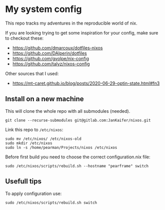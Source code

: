 # My system config

This repo tracks my adventures in the reproducible world of nix.

If you are looking trying to get some inspiration for your config, make sure to checkout these:
- https://github.com/dmarcoux/dotfiles-nixos
- https://github.com/DAlperin/dotfiles
- https://github.com/gvolpe/nix-config
- https://github.com/talyz/nixos-config

Other sources that I used:
- https://mt-caret.github.io/blog/posts/2020-06-29-optin-state.html#fn3

## Install on a new machine

This will clone the whole repo with all submodules (needed).
```
git clone --recurse-submodules git@gitlab.com:JanKaifer/nixos.git
```

Link this repo to `/etc/nixos`:
```
sudo mv /etc/nixos/ /etc/nixos-old
sudo mkdir /etc/nixos
sudo ln -s /home/pearman/Projects/nixos /etc/nixos
```

Before first build you need to choose the correct configuration.nix file:
```
sudo /etc/nixos/scripts/rebuild.sh --hostname "pearframe" switch
```

## Usefull tips

To apply configuration use:
```
sudo /etc/nixos/scripts/rebuild.sh switch
```